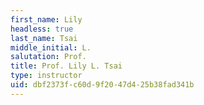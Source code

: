 ```yaml
---
first_name: Lily
headless: true
last_name: Tsai
middle_initial: L.
salutation: Prof.
title: Prof. Lily L. Tsai
type: instructor
uid: dbf2373f-c60d-9f20-47d4-25b38fad341b
---
```

